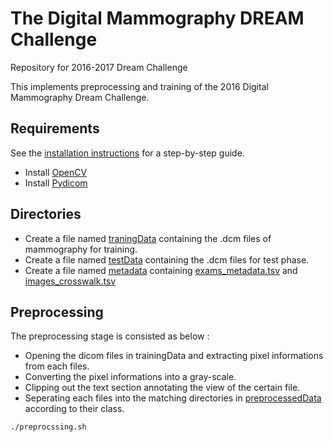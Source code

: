 # The Digital Mammography DREAM Challenge
Repository for 2016-2017 Dream Challenge

This implements preprocessing and training of the 2016 Digital Mammography Dream Challenge.

## Requirements
See the [installation instructions](INSTALL.md) for a step-by-step guide.
- Install [OpenCV]()
- Install [Pydicom]()

## Directories
- Create a file named [traningData]() containing the .dcm files of mammography for training.
- Create a file named [testData]() containing the .dcm files for test phase.
- Create a file named [metadata]() containing [exams\_metadata.tsv]() and [images\_crosswalk.tsv]()

## Preprocessing
The preprocessing stage is consisted as below :
- Opening the dicom files in trainingData and extracting pixel informations from each files.
- Converting the pixel informations into a gray-scale.
- Clipping out the text section annotating the view of the certain file.
- Seperating each files into the matching directories in [preprocessedData]() according to their class.

```bash
./preprocssing.sh
```
